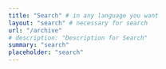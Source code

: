 ```yaml
---
title: "Search" # in any language you want
layout: "search" # necessary for search
url: "/archive"
# description: "Description for Search"
summary: "search"
placeholder: "search"
---
```

